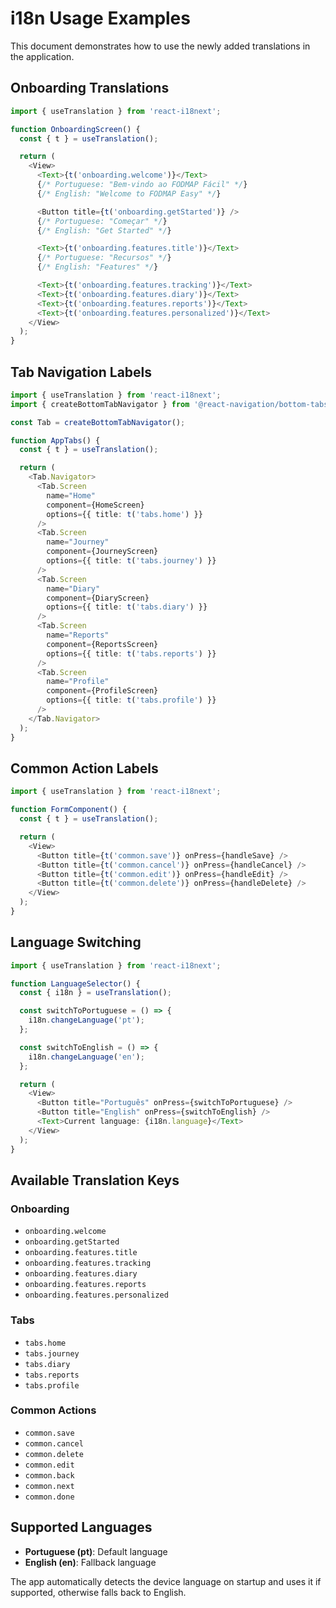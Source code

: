 # i18n Usage Examples

This document demonstrates how to use the newly added translations in the application.

## Onboarding Translations

```typescript
import { useTranslation } from 'react-i18next';

function OnboardingScreen() {
  const { t } = useTranslation();

  return (
    <View>
      <Text>{t('onboarding.welcome')}</Text>
      {/* Portuguese: "Bem-vindo ao FODMAP Fácil" */}
      {/* English: "Welcome to FODMAP Easy" */}

      <Button title={t('onboarding.getStarted')} />
      {/* Portuguese: "Começar" */}
      {/* English: "Get Started" */}

      <Text>{t('onboarding.features.title')}</Text>
      {/* Portuguese: "Recursos" */}
      {/* English: "Features" */}

      <Text>{t('onboarding.features.tracking')}</Text>
      <Text>{t('onboarding.features.diary')}</Text>
      <Text>{t('onboarding.features.reports')}</Text>
      <Text>{t('onboarding.features.personalized')}</Text>
    </View>
  );
}
```

## Tab Navigation Labels

```typescript
import { useTranslation } from 'react-i18next';
import { createBottomTabNavigator } from '@react-navigation/bottom-tabs';

const Tab = createBottomTabNavigator();

function AppTabs() {
  const { t } = useTranslation();

  return (
    <Tab.Navigator>
      <Tab.Screen
        name="Home"
        component={HomeScreen}
        options={{ title: t('tabs.home') }}
      />
      <Tab.Screen
        name="Journey"
        component={JourneyScreen}
        options={{ title: t('tabs.journey') }}
      />
      <Tab.Screen
        name="Diary"
        component={DiaryScreen}
        options={{ title: t('tabs.diary') }}
      />
      <Tab.Screen
        name="Reports"
        component={ReportsScreen}
        options={{ title: t('tabs.reports') }}
      />
      <Tab.Screen
        name="Profile"
        component={ProfileScreen}
        options={{ title: t('tabs.profile') }}
      />
    </Tab.Navigator>
  );
}
```

## Common Action Labels

```typescript
import { useTranslation } from 'react-i18next';

function FormComponent() {
  const { t } = useTranslation();

  return (
    <View>
      <Button title={t('common.save')} onPress={handleSave} />
      <Button title={t('common.cancel')} onPress={handleCancel} />
      <Button title={t('common.edit')} onPress={handleEdit} />
      <Button title={t('common.delete')} onPress={handleDelete} />
    </View>
  );
}
```

## Language Switching

```typescript
import { useTranslation } from 'react-i18next';

function LanguageSelector() {
  const { i18n } = useTranslation();

  const switchToPortuguese = () => {
    i18n.changeLanguage('pt');
  };

  const switchToEnglish = () => {
    i18n.changeLanguage('en');
  };

  return (
    <View>
      <Button title="Português" onPress={switchToPortuguese} />
      <Button title="English" onPress={switchToEnglish} />
      <Text>Current language: {i18n.language}</Text>
    </View>
  );
}
```

## Available Translation Keys

### Onboarding

- `onboarding.welcome`
- `onboarding.getStarted`
- `onboarding.features.title`
- `onboarding.features.tracking`
- `onboarding.features.diary`
- `onboarding.features.reports`
- `onboarding.features.personalized`

### Tabs

- `tabs.home`
- `tabs.journey`
- `tabs.diary`
- `tabs.reports`
- `tabs.profile`

### Common Actions

- `common.save`
- `common.cancel`
- `common.delete`
- `common.edit`
- `common.back`
- `common.next`
- `common.done`

## Supported Languages

- **Portuguese (pt)**: Default language
- **English (en)**: Fallback language

The app automatically detects the device language on startup and uses it if supported, otherwise falls back to English.
